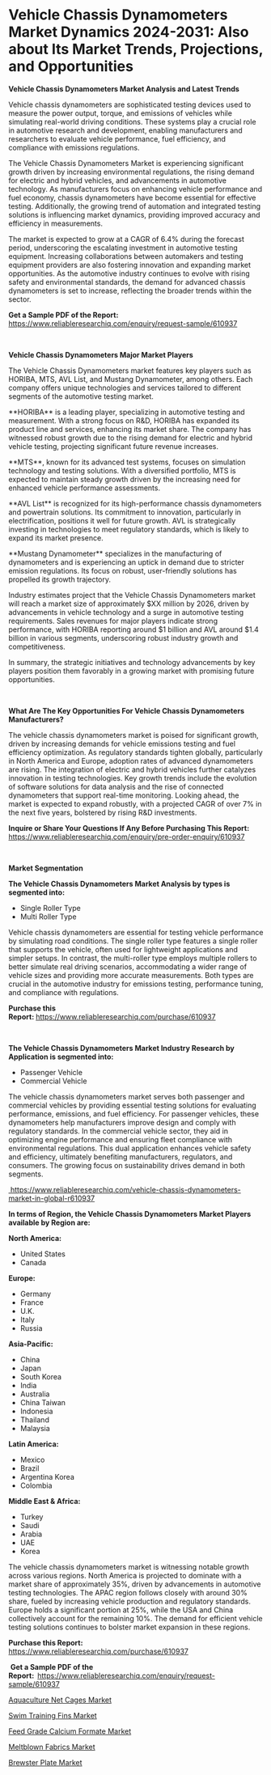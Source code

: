 <p><h1>Vehicle Chassis Dynamometers Market Dynamics 2024-2031: Also about Its Market Trends, Projections, and Opportunities</h1></p><p><strong>Vehicle Chassis Dynamometers Market Analysis and Latest Trends</strong></p>
<p><p>Vehicle chassis dynamometers are sophisticated testing devices used to measure the power output, torque, and emissions of vehicles while simulating real-world driving conditions. These systems play a crucial role in automotive research and development, enabling manufacturers and researchers to evaluate vehicle performance, fuel efficiency, and compliance with emissions regulations. </p><p>The Vehicle Chassis Dynamometers Market is experiencing significant growth driven by increasing environmental regulations, the rising demand for electric and hybrid vehicles, and advancements in automotive technology. As manufacturers focus on enhancing vehicle performance and fuel economy, chassis dynamometers have become essential for effective testing. Additionally, the growing trend of automation and integrated testing solutions is influencing market dynamics, providing improved accuracy and efficiency in measurements.</p><p>The market is expected to grow at a CAGR of 6.4% during the forecast period, underscoring the escalating investment in automotive testing equipment. Increasing collaborations between automakers and testing equipment providers are also fostering innovation and expanding market opportunities. As the automotive industry continues to evolve with rising safety and environmental standards, the demand for advanced chassis dynamometers is set to increase, reflecting the broader trends within the sector.</p></p>
<p><strong>Get a Sample PDF of the Report:&nbsp;</strong> <a href="https://www.reliableresearchiq.com/enquiry/request-sample/610937?utm_campaign=1087&utm_medium=2&utm_source=Github&utm_content=ia&utm_term=29092024&utm_id=vehicle-chassis-dynamometers">https://www.reliableresearchiq.com/enquiry/request-sample/610937</a></p>
<p>&nbsp;</p>
<p><strong>Vehicle Chassis Dynamometers Major Market Players</strong></p>
<p><p>The Vehicle Chassis Dynamometers market features key players such as HORIBA, MTS, AVL List, and Mustang Dynamometer, among others. Each company offers unique technologies and services tailored to different segments of the automotive testing market.</p><p>**HORIBA** is a leading player, specializing in automotive testing and measurement. With a strong focus on R&D, HORIBA has expanded its product line and services, enhancing its market share. The company has witnessed robust growth due to the rising demand for electric and hybrid vehicle testing, projecting significant future revenue increases.</p><p>**MTS**, known for its advanced test systems, focuses on simulation technology and testing solutions. With a diversified portfolio, MTS is expected to maintain steady growth driven by the increasing need for enhanced vehicle performance assessments.</p><p>**AVL List** is recognized for its high-performance chassis dynamometers and powertrain solutions. Its commitment to innovation, particularly in electrification, positions it well for future growth. AVL is strategically investing in technologies to meet regulatory standards, which is likely to expand its market presence.</p><p>**Mustang Dynamometer** specializes in the manufacturing of dynamometers and is experiencing an uptick in demand due to stricter emission regulations. Its focus on robust, user-friendly solutions has propelled its growth trajectory.</p><p>Industry estimates project that the Vehicle Chassis Dynamometers market will reach a market size of approximately $XX million by 2026, driven by advancements in vehicle technology and a surge in automotive testing requirements. Sales revenues for major players indicate strong performance, with HORIBA reporting around $1 billion and AVL around $1.4 billion in various segments, underscoring robust industry growth and competitiveness. </p><p>In summary, the strategic initiatives and technology advancements by key players position them favorably in a growing market with promising future opportunities.</p></p>
<p>&nbsp;</p>
<p><strong>What Are The Key Opportunities For Vehicle Chassis Dynamometers Manufacturers?</strong></p>
<p><p>The vehicle chassis dynamometers market is poised for significant growth, driven by increasing demands for vehicle emissions testing and fuel efficiency optimization. As regulatory standards tighten globally, particularly in North America and Europe, adoption rates of advanced dynamometers are rising. The integration of electric and hybrid vehicles further catalyzes innovation in testing technologies. Key growth trends include the evolution of software solutions for data analysis and the rise of connected dynamometers that support real-time monitoring. Looking ahead, the market is expected to expand robustly, with a projected CAGR of over 7% in the next five years, bolstered by rising R&D investments.</p></p>
<p><strong>Inquire or Share Your Questions If Any Before Purchasing This Report:</strong> <a href="https://www.reliableresearchiq.com/enquiry/pre-order-enquiry/610937?utm_campaign=1087&utm_medium=2&utm_source=Github&utm_content=ia&utm_term=29092024&utm_id=vehicle-chassis-dynamometers">https://www.reliableresearchiq.com/enquiry/pre-order-enquiry/610937</a></p>
<p>&nbsp;</p>
<p><strong>Market Segmentation</strong></p>
<p><strong>The Vehicle Chassis Dynamometers Market Analysis by types is segmented into:</strong></p>
<p><ul><li>Single Roller Type</li><li>Multi Roller Type</li></ul></p>
<p><p>Vehicle chassis dynamometers are essential for testing vehicle performance by simulating road conditions. The single roller type features a single roller that supports the vehicle, often used for lightweight applications and simpler setups. In contrast, the multi-roller type employs multiple rollers to better simulate real driving scenarios, accommodating a wider range of vehicle sizes and providing more accurate measurements. Both types are crucial in the automotive industry for emissions testing, performance tuning, and compliance with regulations.</p></p>
<p><strong>Purchase this Report:&nbsp;</strong><a href="https://www.reliableresearchiq.com/purchase/610937?utm_campaign=1087&utm_medium=2&utm_source=Github&utm_content=ia&utm_term=29092024&utm_id=vehicle-chassis-dynamometers">https://www.reliableresearchiq.com/purchase/610937</a></p>
<p>&nbsp;</p>
<p><strong>The Vehicle Chassis Dynamometers Market Industry Research by Application is segmented into:</strong></p>
<p><ul><li>Passenger Vehicle</li><li>Commercial Vehicle</li></ul></p>
<p><p>The vehicle chassis dynamometers market serves both passenger and commercial vehicles by providing essential testing solutions for evaluating performance, emissions, and fuel efficiency. For passenger vehicles, these dynamometers help manufacturers improve design and comply with regulatory standards. In the commercial vehicle sector, they aid in optimizing engine performance and ensuring fleet compliance with environmental regulations. This dual application enhances vehicle safety and efficiency, ultimately benefiting manufacturers, regulators, and consumers. The growing focus on sustainability drives demand in both segments.</p></p>
<p><a href="https://www.reliableresearchiq.com/vehicle-chassis-dynamometers-market-in-global-r610937?utm_campaign=1087&utm_medium=2&utm_source=Github&utm_content=ia&utm_term=29092024&utm_id=vehicle-chassis-dynamometers">&nbsp;https://www.reliableresearchiq.com/vehicle-chassis-dynamometers-market-in-global-r610937</a></p>
<p><strong>In terms of Region, the Vehicle Chassis Dynamometers Market Players available by Region are:</strong></p>
<p>
    <p> <strong> North America: </strong>
        <ul>
            <li>United States</li>
            <li>Canada</li>
        </ul>
        </p> 
    <p> <strong> Europe: </strong>
        <ul>
            <li>Germany</li>
            <li>France</li>
            <li>U.K.</li>
            <li>Italy</li>
            <li>Russia</li>
        </ul>
        </p> 
    <p> <strong> Asia-Pacific: </strong>
        <ul>
            <li>China</li>
            <li>Japan</li>
            <li>South Korea</li>
            <li>India</li>
            <li>Australia</li>
            <li>China Taiwan</li>
            <li>Indonesia</li>
            <li>Thailand</li>
            <li>Malaysia</li>
        </ul>
        </p> 
    <p> <strong> Latin America: </strong>
        <ul>
            <li>Mexico</li>
            <li>Brazil</li>
            <li>Argentina Korea</li>
            <li>Colombia</li>
        </ul>
        </p> 
    <p> <strong> Middle East & Africa: </strong>
        <ul>
            <li>Turkey</li>
            <li>Saudi</li>
            <li>Arabia</li>
            <li>UAE</li>
            <li>Korea</li>
        </ul>
    </p>
    </p>
<p><p>The vehicle chassis dynamometers market is witnessing notable growth across various regions. North America is projected to dominate with a market share of approximately 35%, driven by advancements in automotive testing technologies. The APAC region follows closely with around 30% share, fueled by increasing vehicle production and regulatory standards. Europe holds a significant portion at 25%, while the USA and China collectively account for the remaining 10%. The demand for efficient vehicle testing solutions continues to bolster market expansion in these regions.</p></p>
<p><strong>Purchase this Report: </strong><a href="https://www.reliableresearchiq.com/purchase/610937?utm_campaign=1087&utm_medium=2&utm_source=Github&utm_content=ia&utm_term=29092024&utm_id=vehicle-chassis-dynamometers">https://www.reliableresearchiq.com/purchase/610937</a></p>
<p>&nbsp;<strong>Get a Sample PDF of the Report:&nbsp;&nbsp;</strong><a href="https://www.reliableresearchiq.com/enquiry/request-sample/610937?utm_campaign=1087&utm_medium=2&utm_source=Github&utm_content=ia&utm_term=29092024&utm_id=vehicle-chassis-dynamometers">https://www.reliableresearchiq.com/enquiry/request-sample/610937</a></p>
<p><strong></strong></p>
<p><p><a href="https://github.com/MCGEE-CRANECaitlyn/Market-Research-Report-List-1/blob/main/aquaculture-net-cages-market.md?utm_campaign=1087&utm_medium=2&utm_source=Github&utm_content=ia&utm_term=29092024&utm_id=vehicle-chassis-dynamometers">Aquaculture Net Cages Market</a></p><p><a href="https://www.linkedin.com/pulse/why-should-you-invest-swim-training-fins-market-trends-leading-rfsec?utm_campaign=1087&utm_medium=2&utm_source=Github&utm_content=ia&utm_term=29092024&utm_id=vehicle-chassis-dynamometers">Swim Training Fins Market</a></p><p><a href="https://github.com/abbiewimld/Market-Research-Report-List-1/blob/main/feed-grade-calcium-formate-market.md?utm_campaign=1087&utm_medium=2&utm_source=Github&utm_content=ia&utm_term=29092024&utm_id=vehicle-chassis-dynamometers">Feed Grade Calcium Formate Market</a></p><p><a href="https://www.linkedin.com/pulse/meltblown-fabrics-market-revolution-2024-2031-trends-shaping-pwozc?utm_campaign=1087&utm_medium=2&utm_source=Github&utm_content=ia&utm_term=29092024&utm_id=vehicle-chassis-dynamometers">Meltblown Fabrics Market</a></p><p><a href="https://issuu.com/reportprime-2/docs/brewster-plate-market-size-2030.ppt_a0e1f40993c1cc?utm_campaign=1087&utm_medium=2&utm_source=Github&utm_content=ia&utm_term=29092024&utm_id=vehicle-chassis-dynamometers">Brewster Plate Market</a></p></p>